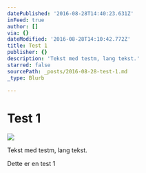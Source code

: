 ```yaml
---
datePublished: '2016-08-28T14:40:23.631Z'
inFeed: true
author: []
via: {}
dateModified: '2016-08-28T14:10:42.772Z'
title: Test 1
publisher: {}
description: 'Tekst med testm, lang tekst.'
starred: false
sourcePath: _posts/2016-08-28-test-1.md
_type: Blurb

---
```

# Test 1
![](https://the-grid-user-content.s3-us-west-2.amazonaws.com/4666bec1-c89f-4407-b161-fde8222ba829.jpg)

Tekst med testm, lang tekst.

Dette er en test 1